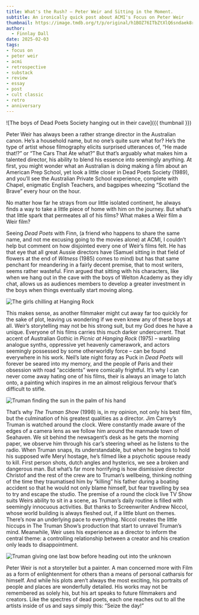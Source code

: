 ```yaml
---
title: What's the Rush? – Peter Weir and Sitting in the Moment.
subtitle: An ironically quick post about ACMI's Focus on Peter Weir
thumbnail: https://image.tmdb.org/t/p/original/h1BOZ76ITbZtXlQ6sndaek8rQjg.jpg
author:
  - Finnlay Dall
date: 2025-02-03
tags:
- focus on
- peter weir
- acmi
- retrospective
- substack
- review
- essay
- post
- cult classic
- retro
- anniversary
---
```

![The boys of Dead Poets Society hanging out in their cave]({{ thumbnail }})

Peter Weir has always been a rather strange director in the Australian canon. He’s a household name, but no one’s quite sure what for? He’s the type of artist whose filmography elicits surprised utterances of, “He made that!?” or “The Cars That Ate what?” But that’s arguably what makes him a talented director, his ability to blend his essence into seemingly anything. At first, you might wonder what an Australian is doing making a film about an American Prep School, yet look a little closer in Dead Poets Society (1989), and you’ll see the Australian Private School experience, complete with Chapel, enigmatic English Teachers, and bagpipes wheezing “Scotland the Brave” every hour on the hour.

No matter how far he strays from our little isolated continent, he always finds a way to take a little piece of home with him on the journey. But what’s that little spark that permeates all of his films? What makes a Weir film a Weir film?

Seeing *Dead Poets* with Finn, (a friend who happens to share the same name, and not me excusing going to the movies alone) at ACMI, I couldn’t help but comment on how disjointed every one of Weir’s films felt. He has that eye that all great Aussie directors have (Samuel sitting in that field of flowers at the end of *Witness* (1985) comes to mind) but has that same penchant for meandering in a fairly decent premise, that to most writers, seems rather wasteful. Finn argued that sitting with his characters, like when we hang out in the cave with the boys of Welton Academy as they idly chat, allows us as audiences members to develop a greater investment in the boys when things eventually start moving along.

![The girls chilling at Hanging Rock](https://image.tmdb.org/t/p/original/41Mlaj6wfjlF4wQaVH0tjfDXvMi.jpg)

This makes sense, as another filmmaker might cut away far too quickly for the sake of plot, leaving us wondering if we even knew any of these boys at all. Weir’s storytelling may not be his strong suit, but my God does he have a unique. Everyone of his films carries this much darker undercurrent. That accent of Australian Gothic in *Picnic at Hanging Rock* (1975) – warbling analogue synths, oppressive yet heavenly camerawork, and actors seemingly possessed by some otherworldly force – can be found everywhere in his work. Neil’s late night foray as Puck in *Dead Poets* will forever be seared into my memory, and the people of Paris and their obsession with road “accidents” were comically frightful. It’s why I can never come away hating one of his films, their is always an image to latch onto, a painting which inspires in me an almost religious fervour that’s difficult to stifle.

![Truman finding the sun in the palm of his hand](https://image.tmdb.org/t/p/original/bRRxELS8dK3cpqFhaTQcIENAPOI.jpg)

That’s why *The Truman Show* (1998) is, in my opinion, not only his best film, but the culmination of his greatest qualities as a director. Jim Carrey’s Truman is watched around the clock. Were constantly made aware of the edges of a camera lens as we follow him around the manmade town of Seahaven. We sit behind the newsagent’s desk as he gets the morning paper, we observe him through his car’s steering wheel as he listens to the radio. When Truman snaps, its understandable, but when he begins to hold his supposed wife Meryl hostage, he’s filmed like a psychotic spouse ready to kill. First person shots, dutch angles and hysterics, we see a broken and dangerous man. But what’s far more horrifying is how dismissive director Christof and the rest of the crew are to Truman’s wellbeing, thinking nothing of the time they traumatised him by “killing” his father during a boating accident so that he would not only blame himself, but fear travelling by sea to try and escape the studio. The premise of a round the clock live TV Show suits Weirs ability to sit in a scene, as Truman’s daily routine is filled with seemingly innocuous activities. But thanks to Screenwriter Andrew Niccol, whose world building is always fleshed out, if a little blunt on themes. There’s now an underlying pace to everything. Niccol creates the little hiccups in The Truman Show’s production that start to unravel Truman’s mind. Meanwhile, Weir uses his experience as a director to inform the central theme: a controlling relationship between a creator and his creation only leads to disappointment.

![Truman giving one last bow before heading out into the unknown](https://image.tmdb.org/t/p/original/yrVtvlL4X3YrBF2VWMh5jN55XCS.jpg)

Peter Weir is not a storyteller but a painter. A man concerned more with Film as a form of enlightenment for others than a means of personal catharsis for himself. And while his plots aren’t always the most exciting, his portraits of people and places are wonderfully detailed. His works may not be remembered as solely his, but his art speaks to future filmmakers and creators. Like the spectres of dead poets, each one reaches out to all the artists inside of us and says simply this: “Seize the day!”
